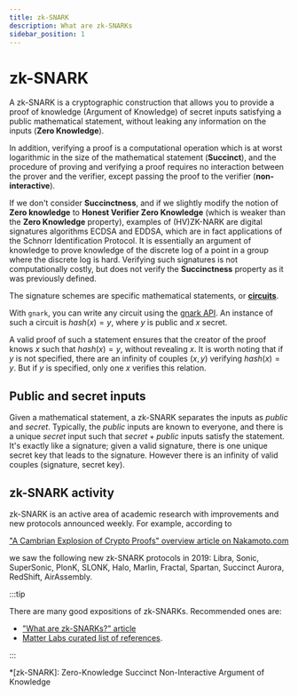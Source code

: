 ```yaml
---
title: zk-SNARK
description: What are zk-SNARKs
sidebar_position: 1
---
```


# zk-SNARK

A zk-SNARK is a cryptographic construction that allows you to provide a proof of knowledge (Argument of Knowledge) of secret inputs satisfying a public mathematical statement, without leaking any information on the inputs (**Zero Knowledge**).

In addition, verifying a proof is a computational operation which is at worst logarithmic in the size of the mathematical statement (**Succinct**), and the procedure of proving and verifying a proof requires no interaction between the prover and the verifier, except passing the proof to the verifier (**non-interactive**).

If we don't consider **Succinctness**, and if we slightly modify the notion of **Zero knowledge** to **Honest Verifier Zero Knowledge** (which is weaker than the **Zero Knowledge** property), examples of (HV)ZK-NARK are digital signatures algorithms ECDSA and EDDSA, which are in fact applications of the Schnorr Identification Protocol. It is essentially an argument of knowledge to prove knowledge of the discrete log of a point in a group where the discrete log is hard. Verifying such signatures is not computationally costly, but does not verify the **Succinctness** property as it was previously defined.

The signature schemes are specific mathematical statements, or [**circuits**](circuits.md).

With `gnark`, you can write any circuit using the [gnark API](../HowTo/write/circuit_api.md). An instance of such a circuit is $hash(x)=y$, where $y$ is public and $x$ secret.

A valid proof of such a statement ensures that the creator of the proof knows $x$ such that $hash(x)=y$, without revealing $x$. It is worth noting that if $y$ is not specified, there are an infinity of couples $(x,y)$ verifying $hash(x)=y$. But if $y$ is specified, only one $x$ verifies this relation.

## Public and secret inputs

Given a mathematical statement, a zk-SNARK separates the inputs as $public$ and $secret$. Typically, the $public$ inputs are known to everyone, and there is a unique $secret$ input such that $secret + public$ inputs satisfy the statement. It's exactly like a signature; given a valid signature, there is one unique secret key that leads to the signature. However there is an infinity of valid couples (signature, secret key).

## zk-SNARK activity

zk-SNARK is an active area of academic research with improvements and new protocols announced weekly. For example, according to

<!-- vale off -->

["A Cambrian Explosion of Crypto Proofs" overview article on Nakamoto.com](https://nakamoto.com/cambrian-explosion-of-crypto-proofs/)

<!-- vale on -->

we saw the following new zk-SNARK protocols in 2019: Libra, Sonic, SuperSonic, PlonK, SLONK, Halo, Marlin, Fractal, Spartan, Succinct Aurora, RedShift, AirAssembly.

:::tip

There are many good expositions of zk-SNARKs. Recommended ones are:

- ["What are zk-SNARKs?" article](https://z.cash/technology/zksnarks/)
- [Matter Labs curated list of references](https://github.com/matter-labs/awesome-zero-knowledge-proofs).

:::

\*[zk-SNARK]: Zero-Knowledge Succinct Non-Interactive Argument of Knowledge
